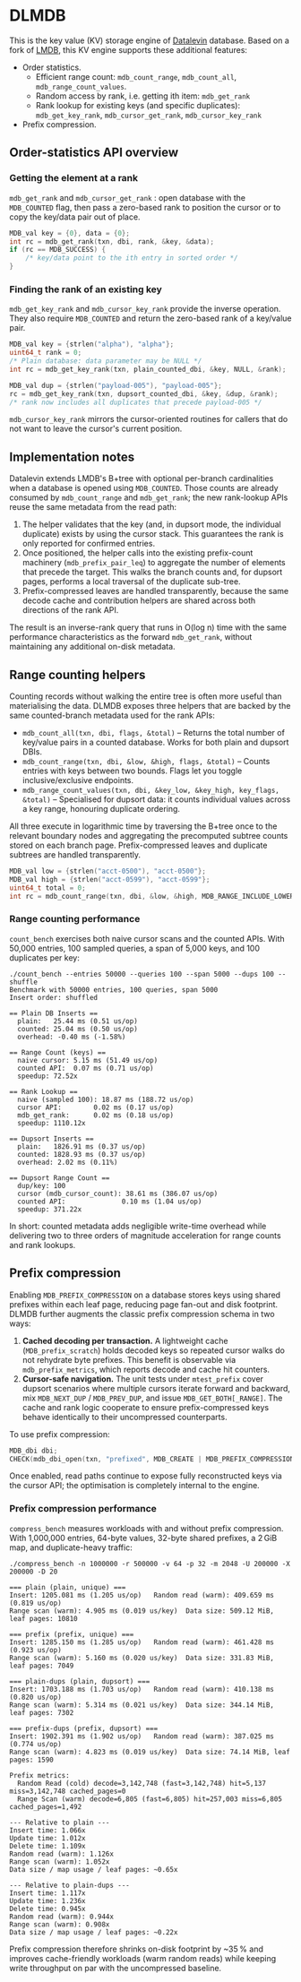 # DLMDB

This is the key value (KV) storage engine of
[Datalevin](https://github.com/juji-io/datalevin) database. Based on a fork of
[LMDB](https://www.symas.com/mdb), this KV engine supports these additional
features:

* Order statistics.
  - Efficient range count: `mdb_count_range`, `mdb_count_all`, `mdb_range_count_values`.
  - Random access by rank, i.e. getting ith item: `mdb_get_rank`
  - Rank lookup for existing keys (and specific duplicates): `mdb_get_key_rank`, `mdb_cursor_get_rank`, `mdb_cursor_key_rank`
* Prefix compression.

## Order-statistics API overview

### Getting the element at a rank

`mdb_get_rank` and `mdb_cursor_get_rank` : open database with the
`MDB_COUNTED` flag, then pass a zero-based rank to position the cursor or to copy
the key/data pair out of place.

```c
MDB_val key = {0}, data = {0};
int rc = mdb_get_rank(txn, dbi, rank, &key, &data);
if (rc == MDB_SUCCESS) {
    /* key/data point to the ith entry in sorted order */
}
```

### Finding the rank of an existing key

`mdb_get_key_rank` and `mdb_cursor_key_rank` provide the inverse operation. They
also require `MDB_COUNTED` and return the zero-based rank of a key/value pair.

```c
MDB_val key = {strlen("alpha"), "alpha"};
uint64_t rank = 0;
/* Plain database: data parameter may be NULL */
int rc = mdb_get_key_rank(txn, plain_counted_dbi, &key, NULL, &rank);

MDB_val dup = {strlen("payload-005"), "payload-005"};
rc = mdb_get_key_rank(txn, dupsort_counted_dbi, &key, &dup, &rank);
/* rank now includes all duplicates that precede payload-005 */
```

`mdb_cursor_key_rank` mirrors the cursor-oriented routines for callers that do
not want to leave the cursor's current position.

## Implementation notes

Datalevin extends LMDB's B+tree with optional per-branch cardinalities when a
database is opened using `MDB_COUNTED`. Those counts are already consumed by
`mdb_count_range` and `mdb_get_rank`; the new rank-lookup APIs reuse the same
metadata from the read path:

1. The helper validates that the key (and, in dupsort mode, the individual
   duplicate) exists by using the cursor stack. This guarantees the rank is only
   reported for confirmed entries.
2. Once positioned, the helper calls into the existing prefix-count machinery
   (`mdb_prefix_pair_leq`) to aggregate the number of elements that precede the
   target. This walks the branch counts and, for dupsort pages, performs a local
   traversal of the duplicate sub-tree.
3. Prefix-compressed leaves are handled transparently, because the same decode
   cache and contribution helpers are shared across both directions of the rank
   API.

The result is an inverse-rank query that runs in O(log n) time with the same
performance characteristics as the forward `mdb_get_rank`, without maintaining
any additional on-disk metadata.

## Range counting helpers

Counting records without walking the entire tree is often more useful than
materialising the data. DLMDB exposes three helpers that are backed by the same
counted-branch metadata used for the rank APIs:

* `mdb_count_all(txn, dbi, flags, &total)` – Returns the total number of
  key/value pairs in a counted database. Works for both plain and dupsort DBIs.
* `mdb_count_range(txn, dbi, &low, &high, flags, &total)` – Counts entries with
  keys between two bounds. Flags let you toggle inclusive/exclusive endpoints.
* `mdb_range_count_values(txn, dbi, &key_low, &key_high, key_flags, &total)` –
  Specialised for dupsort data: it counts individual values across a key range,
  honouring duplicate ordering.

All three execute in logarithmic time by traversing the B+tree once to the
relevant boundary nodes and aggregating the precomputed subtree counts stored on
each branch page. Prefix-compressed leaves and duplicate subtrees are handled
transparently.

```c
MDB_val low = {strlen("acct-0500"), "acct-0500"};
MDB_val high = {strlen("acct-0599"), "acct-0599"};
uint64_t total = 0;
int rc = mdb_count_range(txn, dbi, &low, &high, MDB_RANGE_INCLUDE_LOWER, &total);
```

### Range counting performance

`count_bench` exercises both naive cursor scans and the counted APIs. With
50,000 entries, 100 sampled queries, a span of 5,000 keys, and 100 duplicates
per key:

```
./count_bench --entries 50000 --queries 100 --span 5000 --dups 100 --shuffle
Benchmark with 50000 entries, 100 queries, span 5000
Insert order: shuffled

== Plain DB Inserts ==
  plain:   25.44 ms (0.51 us/op)
  counted: 25.04 ms (0.50 us/op)
  overhead: -0.40 ms (-1.58%)

== Range Count (keys) ==
  naive cursor: 5.15 ms (51.49 us/op)
  counted API:  0.07 ms (0.71 us/op)
  speedup: 72.52x

== Rank Lookup ==
  naive (sampled 100): 18.87 ms (188.72 us/op)
  cursor API:        0.02 ms (0.17 us/op)
  mdb_get_rank:      0.02 ms (0.18 us/op)
  speedup: 1110.12x

== Dupsort Inserts ==
  plain:   1826.91 ms (0.37 us/op)
  counted: 1828.93 ms (0.37 us/op)
  overhead: 2.02 ms (0.11%)

== Dupsort Range Count ==
  dup/key: 100
  cursor (mdb_cursor_count): 38.61 ms (386.07 us/op)
  counted API:              0.10 ms (1.04 us/op)
  speedup: 371.22x
```

In short: counted metadata adds negligible write-time overhead while delivering
two to three orders of magnitude acceleration for range counts and rank lookups.

## Prefix compression

Enabling `MDB_PREFIX_COMPRESSION` on a database stores keys using shared
prefixes within each leaf page, reducing page fan-out and disk footprint. DLMDB
further augments the classic prefix compression schema in two ways:

1. **Cached decoding per transaction.** A lightweight cache (`MDB_prefix_scratch`)
   holds decoded keys so repeated cursor walks do not rehydrate byte prefixes.
   This benefit is observable via `mdb_prefix_metrics`, which reports decode and
   cache hit counters.
2. **Cursor-safe navigation.** The unit tests under `mtest_prefix` cover dupsort
   scenarios where multiple cursors iterate forward and backward, mix
   `MDB_NEXT_DUP` / `MDB_PREV_DUP`, and issue `MDB_GET_BOTH[_RANGE]`. The cache
   and rank logic cooperate to ensure prefix-compressed keys behave identically
   to their uncompressed counterparts.

To use prefix compression:

```c
MDB_dbi dbi;
CHECK(mdb_dbi_open(txn, "prefixed", MDB_CREATE | MDB_PREFIX_COMPRESSION, &dbi));
```

Once enabled, read paths continue to expose fully reconstructed keys via the
cursor API; the optimisation is completely internal to the engine.

### Prefix compression performance

`compress_bench` measures workloads with and without prefix compression. With
1,000,000 entries, 64-byte values, 32-byte shared prefixes, a 2 GiB map, and
duplicate-heavy traffic:

```
./compress_bench -n 1000000 -r 500000 -v 64 -p 32 -m 2048 -U 200000 -X 200000 -D 20

=== plain (plain, unique) ===
Insert: 1205.081 ms (1.205 us/op)   Random read (warm): 409.659 ms (0.819 us/op)
Range scan (warm): 4.905 ms (0.019 us/key)  Data size: 509.12 MiB, leaf pages: 10810

=== prefix (prefix, unique) ===
Insert: 1285.150 ms (1.285 us/op)   Random read (warm): 461.428 ms (0.923 us/op)
Range scan (warm): 5.160 ms (0.020 us/key)  Data size: 331.83 MiB, leaf pages: 7049

=== plain-dups (plain, dupsort) ===
Insert: 1703.188 ms (1.703 us/op)   Random read (warm): 410.138 ms (0.820 us/op)
Range scan (warm): 5.314 ms (0.021 us/key)  Data size: 344.14 MiB, leaf pages: 7302

=== prefix-dups (prefix, dupsort) ===
Insert: 1902.391 ms (1.902 us/op)   Random read (warm): 387.025 ms (0.774 us/op)
Range scan (warm): 4.823 ms (0.019 us/key)  Data size: 74.14 MiB, leaf pages: 1590

Prefix metrics:
  Random Read (cold) decode=3,142,748 (fast=3,142,748) hit=5,137 miss=3,142,748 cached_pages=0
  Range Scan (warm) decode=6,805 (fast=6,805) hit=257,003 miss=6,805 cached_pages=1,492

--- Relative to plain ---
Insert time: 1.066x
Update time: 1.012x
Delete time: 1.109x
Random read (warm): 1.126x
Range scan (warm): 1.052x
Data size / map usage / leaf pages: ~0.65x

--- Relative to plain-dups ---
Insert time: 1.117x
Update time: 1.236x
Delete time: 0.945x
Random read (warm): 0.944x
Range scan (warm): 0.908x
Data size / map usage / leaf pages: ~0.22x
```

Prefix compression therefore shrinks on-disk footprint by ~35 % and improves
cache-friendly workloads (warm random reads) while keeping write throughput on
par with the uncompressed baseline.
